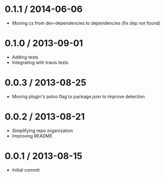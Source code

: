 0.1.1 / 2014-06-06
===================
 * Moving cs from dev-dependencies to dependencies (fix dep not found)

0.1.0 / 2013-09-01
===================
 * Adding tests
 * Integrating with travis tests

0.0.3 / 2013-08-25
===================
 * Moving plugin's polvo flag to package.json to improve detection

0.0.2 / 2013-08-21
===================
 * Simplifying repo organization
 * Improving README

0.0.1 / 2013-08-15
===================
 * Initial commit